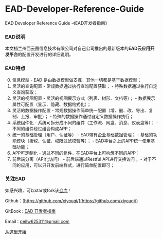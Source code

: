 # EAD-Developer-Reference-Guide

EAD Developer Reference Guide -《EAD开发者指南》

### EAD说明

本文档兰州西云图信息技术有限公司对自己公司推出的最新版本的**EAD云应用开发平台**的配置开发进行的详细说明。

### EAD特点

  0. 信息模型
    - EAD 是由数据模型做支撑，其他一切都是基于数据模型；
  0. 灵活的查询配置
    - 常规数据通过执行查询配置获取；
    - 特殊数据通过执行自定义查询获取；
  0. 灵活的视图配置
    - 灵活的视图展示方式（列表、树形、文档等）；
    - 数据展示属性可配置（显示、隐藏、数据格式化）；
  0. 灵活的数据操作配置
    - 常规数据操作简单统一配置（增、删、改、导出、复制、上报、审批）；
    - 特殊的数据操作通过自定义数据操作执行；
  0. 系统组件化
    - 系统可拆分成不同的组件（工作流、网盘、消息、仪表盘等）；
    - 不同的组件经过组合构成APP；
  0. 统一的基础管理（用户、认证等）
    - EAD带有企业基础数据管理；
    - 基础的功能模块（授权、认证、权限过滤校验等）；
    - EAD平台之上的APP统一使用基础功能；
  0. APP可定制化
    - 通过不同的组件，在EAD平台上可构筑不同的APP；
  0. 前后端分离（API化访问）
    - 前后端通过Restful API进行交换访问；
    - 对于不同的应用，可以只开发前端样式，进行简单配置即可；

### 关注EAD

如感兴趣，可以star或fork该[仓库](https://github.com/xiyouqi/Ead-Developer-Reference-Guide)！

Github：[https://github.com/xiyouqi/](https://github.com/xiyouqi/)

GitBook : [EAD 开发者指南](https://www.gitbook.com/book/xiyuntu/ead-developer/details)

Email：peilw625311@gmail.com

[从这里开始](SUMMARY.md)

